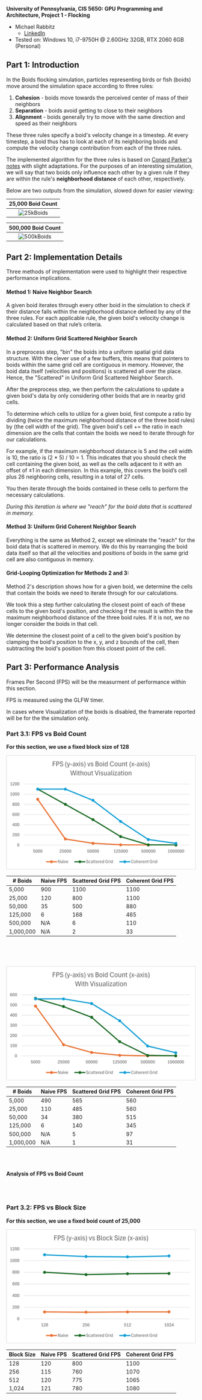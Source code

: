 **University of Pennsylvania, CIS 5650: GPU Programming and Architecture,
Project 1 - Flocking**

* Michael Rabbitz
  * [LinkedIn](https://www.linkedin.com/in/mike-rabbitz)
* Tested on: Windows 10, i7-9750H @ 2.60GHz 32GB, RTX 2060 6GB (Personal)

## Part 1: Introduction

In the Boids flocking simulation, particles representing birds or fish
(boids) move around the simulation space according to three rules:

1. **Cohesion** - boids move towards the perceived center of mass of their neighbors
2. **Separation** - boids avoid getting to close to their neighbors
3. **Alignment** - boids generally try to move with the same direction and speed as
their neighbors

These three rules specify a boid's velocity change in a timestep.
At every timestep, a boid thus has to look at each of its neighboring boids
and compute the velocity change contribution from each of the three rules.

The implemented algorithm for the three rules is based on [Conard Parker's notes](http://www.vergenet.net/~conrad/boids/pseudocode.html)
with slight adaptations. For the purposes of an interesting simulation,
we will say that two boids only influence each other by a given rule if they
are within the rule's **neighborhood distance** of each other, respectively.

Below are two outputs from the simulation, slowed down for easier viewing:

|25,000 Boid Count|
|:--:|
|![25kBoids](images/Debug_25kBoids_Coherent_100Scale.gif)|

|500,000 Boid Count|
|:--:|
|![500kBoids](images/Release_500kBoids_Coherent_500Scale.gif)|


## Part 2: Implementation Details
Three methods of implementation were used to highlight their respective performance implications.

#### Method 1: Naive Neighbor Search
A given boid iterates through every other boid in the simulation to check if their distance falls within the neighborhood distance defined by any of the three rules.
For each applicable rule, the given boid's velocity change is calculated based on that rule’s criteria.

#### Method 2: Uniform Grid Scattered Neighbor Search
In a preprocess step, "bin" the boids into a uniform spatial grid data structure.
With the clever use of a few buffers, this means that pointers to boids within the same grid cell are contiguous in memory.
However, the boid data itself (velocities and positions) is scattered all over the place. Hence, the "Scattered" in Uniform Grid Scattered Neighbor Search.

After the preprocess step, we then perform the calculations to update a given boid's data by only considering other boids that are in nearby grid cells.

To determine which cells to utilize for a given boid, first compute a ratio by dividing
(twice the maximum neighborhood distance of the three boid rules) by (the cell width of the grid).
The given boid's cell += the ratio in each dimension are the cells that contain the boids we need to iterate through for our calculations.

For example, if the maximum neighborhood distance is 5 and the cell width is 10, the ratio is (2 * 5) / 10 = 1.
This indicates that you should check the cell containing the given boid, as well as the cells adjacent to it with an offset of ±1 in each dimension.
In this example, this covers the boid’s cell plus 26 neighboring cells, resulting in a total of 27 cells.

You then iterate through the boids contained in these cells to perform the necessary calculations.

*During this iteration is where we "reach" for the boid data that is scattered in memory.*

#### Method 3: Uniform Grid Coherent Neighbor Search
Everything is the same as Method 2, except we eliminate the "reach" for the boid data that is scattered in memory.
We do this by rearranging the boid data itself so that all the velocities and positions of boids in the same grid cell are also contiguous in memory.

#### Grid-Looping Optimization for Methods 2 and 3:
Method 2's description shows how for a given boid, we determine the cells that contain the boids we need to iterate through for our calculations.

We took this a step further calculating the closest point of each of these cells to the given boid's position, and checking if the result is within the the maximum neighborhood distance of the three boid rules.
If it is not, we no longer consider the boids in that cell.

We determine the closest point of a cell to the given boid's position by clamping the boid's position to the x, y, and z bounds of the cell, then subtracting the boid's position from this closest point of the cell.

## Part 3: Performance Analysis
Frames Per Second (FPS) will be the measurment of performance within this section.

FPS is measured using the GLFW timer.

In cases where Visualization of the boids is disabled, the framerate reported will be for the the simulation only.

### Part 3.1: FPS vs Boid Count
**For this section, we use a fixed block size of 128**

![FPS_BoidCount_NoViz](images/FPS_BoidCount_NoViz.png)

| # Boids   | Naive FPS | Scattered Grid FPS | Coherent Grid FPS |
| --------- | --------- | ------------------ | ----------------- |
| 5,000     | 900       | 1100               | 1100              |
| 25,000    | 120       | 800                | 1100              |
| 50,000    | 35        | 500                | 880               |
| 125,000   | 6         | 168                | 465               |
| 500,000   | N/A       | 6                  | 110               |
| 1,000,000 | N/A       | 2                  | 33                |

<br>
<br>
<br>

![FPS_BoidCount_Viz](images/FPS_BoidCount_Viz.png)

| # Boids   | Naive FPS | Scattered Grid FPS | Coherent Grid FPS |
| --------- | --------- | ------------------ | ----------------- |
| 5,000     | 490       | 565                | 560               |
| 25,000    | 110       | 485                | 560               |
| 50,000    | 34        | 380                | 515               |
| 125,000   | 6         | 140                | 345               |
| 500,000   | N/A       | 5                  | 97                |
| 1,000,000 | N/A       | 1                  | 31                |

<br>
<br>

**Analysis of FPS vs Boid Count**


<br>
<br>

### Part 3.2: FPS vs Block Size
**For this section, we use a fixed boid count of 25,000**

![FPS_BlockSize](images/FPS_BlockSize.png)

| Block Size | Naive FPS | Scattered Grid FPS | Coherent Grid FPS |
| ---------- | --------- | ------------------ | ----------------- |
| 128        | 120       | 800                | 1100              |
| 256        | 115       | 760                | 1070              |
| 512        | 120       | 775                | 1065              |
| 1,024      | 121       | 780                | 1080              |

<br>
<br>



